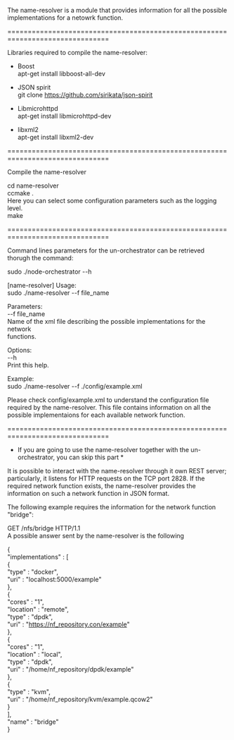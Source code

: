 The name-resolver is a module that provides information for all the possible
implementations for a netowrk function. 

===============================================================================

Libraries required to compile the name-resolver:

* Boost  
      apt-get install libboost-all-dev 

* JSON spirit  
      git clone https://github.com/sirikata/json-spirit

* Libmicrohttpd  
      apt-get install libmicrohttpd-dev

* libxml2  
     apt-get install libxml2-dev
     
===============================================================================
     
Compile the name-resolver

  cd name-resolver  
  ccmake .  
     Here you can select some configuration parameters such as the logging level.  
  make

===============================================================================

Command lines parameters for the un-orchestrator can be retrieved thorugh the
command:

sudo ./node-orchestrator --h
  
  [name-resolver] Usage:   
  sudo ./name-resolver --f file_name  
                                                                                         
Parameters:  
  --f file_name  
        Name of the xml file describing the possible implementations for the network     
        functions.                                                                       
                                                                                         
Options:  
  --h   
        Print this help.                                                                 
                                                                                         
Example:  
  sudo ./name-resolver --f ./config/example.xml
  
Please check config/example.xml to understand the configuration file required by
the name-resolver. This file contains information on all the possible implementaions
for each available network function.
  
===============================================================================

* If you are going to use the name-resolver together with the un-orchestrator, 
you can skip this part *

It is possible to interact with the name-resolver through it own REST server; 
particularly, it listens for HTTP requests on the TCP port 2828. If the required
network function exists, the name-resolver provides the information on such a 
network function in JSON format. 

The following example requires the information for the network function "bridge":

GET /nfs/bridge HTTP/1.1  
A possible answer sent by the name-resolver is the following

{  
    "implementations" : [  
        {  
            "type" : "docker",  
            "uri" : "localhost:5000/example"  
        },  
        {  
            "cores" : "1",  
            "location" : "remote",  
            "type" : "dpdk",  
            "uri" : "https://nf_repository.con/example"  
        },  
        {  
            "cores" : "1",  
            "location" : "local",  
            "type" : "dpdk",  
            "uri" : "/home/nf_repository/dpdk/example"  
        },  
        {  
            "type" : "kvm",  
            "uri" : "/home/nf_repository/kvm/example.qcow2"  
        }  
    ],  
    "name" : "bridge"  
}   
